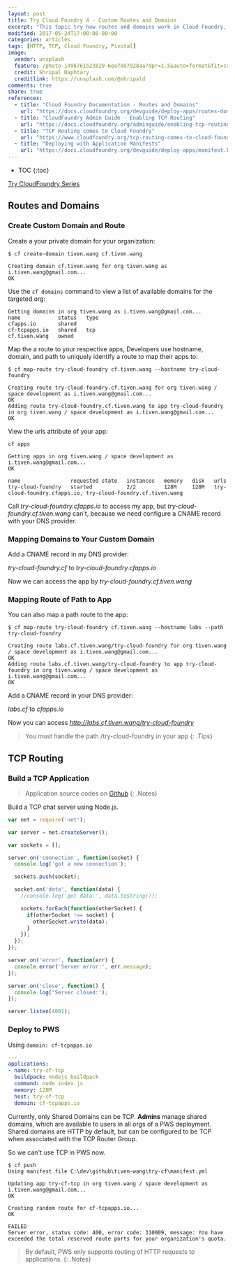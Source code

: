 ```yaml
---
layout: post
title: Try Cloud Foundry 4 - Custom Routes and Domains
excerpt: "This topic try how routes and domains work in Cloud Foundry, and how developers and administrators configure routes and domains for their applications using the Cloud Foundry Command Line Interface (cf CLI)."
modified: 2017-05-24T17:00:00-00:00
categories: articles
tags: [HTTP, TCP, Cloud Foundry, Pivotal]
image:
  vendor: unsplash
  feature: /photo-1496761523829-6ee70d7928aa?dpr=1.5&auto=format&fit=crop&w=1500&h=550&q=80&cs=tinysrgb&crop=
  credit: Shripal Daphtary
  creditlink: https://unsplash.com/@shripald
comments: true
share: true
references:
  - title: "Cloud Foundry Documentation - Routes and Domains"
    url: "https://docs.cloudfoundry.org/devguide/deploy-apps/routes-domains.html"
  - title: "CloudFoundry Admin Guide - Enabling TCP Routing"
    url: "https://docs.cloudfoundry.org/adminguide/enabling-tcp-routing.html"
  - title: "TCP Routing comes to Cloud Foundry"
    url: "https://www.cloudfoundry.org/tcp-routing-comes-to-cloud-foundry/"
  - title: "Deploying with Application Manifests"
    url: "https://docs.cloudfoundry.org/devguide/deploy-apps/manifest.html#domain"
---
```


* TOC
{:toc}

[Try CloudFoundry Series](/series/try-cloudfoundry/)

## Routes and Domains
### Create Custom Domain and Route

Create a your private domain for your organization:

`$ cf create-domain tiven.wang cf.tiven.wang`

```
Creating domain cf.tiven.wang for org tiven.wang as i.tiven.wang@gmail.com...
OK
```

Use the `cf domains` command to view a list of available domains for the targeted org:

```
Getting domains in org tiven.wang as i.tiven.wang@gmail.com...
name            status   type
cfapps.io       shared
cf-tcpapps.io   shared   tcp
cf.tiven.wang   owned
```

Map the a route to your respective apps, Developers use hostname, domain, and path to uniquely identify a route to map their apps to:

`$ cf map-route try-cloud-foundry cf.tiven.wang --hostname try-cloud-foundry`

```
Creating route try-cloud-foundry.cf.tiven.wang for org tiven.wang / space development as i.tiven.wang@gmail.com...
OK
Adding route try-cloud-foundry.cf.tiven.wang to app try-cloud-foundry in org tiven.wang / space development as i.tiven.wang@gmail.com...
OK
```

View the urls attribute of your app:

`cf apps`

```
Getting apps in org tiven.wang / space development as i.tiven.wang@gmail.com...
OK

name                requested state   instances   memory   disk   urls
try-cloud-foundry   started           2/2         128M     128M   try-cloud-foundry.cfapps.io, try-cloud-foundry.cf.tiven.wang
```

Call *try-cloud-foundry.cfapps.io* to access my app, but *try-cloud-foundry.cf.tiven.wang* can't, because we need configure a CNAME record with your DNS provider.

### Mapping Domains to Your Custom Domain

Add a CNAME record in my DNS provider:

*try-cloud-foundry.cf* to *try-cloud-foundry.cfapps.io*

Now we can access the app by *try-cloud-foundry.cf.tiven.wang*

### Mapping Route of Path to App

You can also map a path route to the app:

`$ cf map-route try-cloud-foundry cf.tiven.wang --hostname labs --path try-cloud-foundry`

```
Creating route labs.cf.tiven.wang/try-cloud-foundry for org tiven.wang / space development as i.tiven.wang@gmail.com...
OK
Adding route labs.cf.tiven.wang/try-cloud-foundry to app try-cloud-foundry in org tiven.wang / space development as i.tiven.wang@gmail.com...
OK
```

Add a CNAME record in your DNS provider:

*labs.cf* to *cfapps.io*

Now you can access *http://labs.cf.tiven.wang/try-cloud-foundry*

> You must handle the path /try-cloud-foundry in your app
{: .Tips}

## TCP Routing
### Build a TCP Application

> Application source codes on [Github](https://github.com/tiven-wang/try-cf/tree/tcp-routing)
{: .Notes}

Build a TCP chat server using Node.js.

```javascript
var net = require('net');

var server = net.createServer();

var sockets = [];

server.on('connection', function(socket) {
  console.log('got a new connection');

  sockets.push(socket);

  socket.on('data', function(data) {
    //console.log('got data:', data.toString());

    sockets.forEach(function(otherSocket) {
      if(otherSocket !== socket) {
        otherSocket.write(data);
      }
    });
  });
});

server.on('error', function(err) {
  console.error('Server error:', err.message);
});

server.on('close', function() {
  console.log('Server closed:');
});

server.listen(4001);
```

### Deploy to PWS

Using `domain: cf-tcpapps.io`

```yaml
---
applications:
- name: try-cf-tcp
  buildpack: nodejs_buildpack
  command: node index.js
  memory: 128M
  host: try-cf-tcp
  domain: cf-tcpapps.io
```

Currently, only Shared Domains can be TCP. **Admins** manage shared domains, which are available to users in all orgs of a PWS deployment. Shared domains are HTTP by default, but can be configured to be TCP when associated with the TCP Router Group.

So we can't use TCP in PWS now.

```
$ cf push
Using manifest file C:\dev\github\tiven-wang\try-cf\manifest.yml

Updating app try-cf-tcp in org tiven.wang / space development as i.tiven.wang@gmail.com...
OK

Creating random route for cf-tcpapps.io...
OK

FAILED
Server error, status code: 400, error code: 310009, message: You have exceeded the total reserved route ports for your organization's quota.
```

> By default, PWS only supports routing of HTTP requests to applications.
{: .Notes}


[github-project]:https://github.com/anypossiblew/try-cloud-foundry
